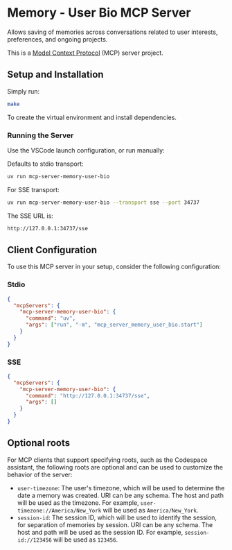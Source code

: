 # Memory - User Bio MCP Server

Allows saving of memories across conversations related to user interests, preferences, and ongoing projects.

This is a [Model Context Protocol](https://github.com/modelcontextprotocol) (MCP) server project.

## Setup and Installation

Simply run:

```bash
make
```

To create the virtual environment and install dependencies.

### Running the Server

Use the VSCode launch configuration, or run manually:

Defaults to stdio transport:

```bash
uv run mcp-server-memory-user-bio
```

For SSE transport:

```bash
uv run mcp-server-memory-user-bio --transport sse --port 34737
```

The SSE URL is:

```bash
http://127.0.0.1:34737/sse
```

## Client Configuration

To use this MCP server in your setup, consider the following configuration:

### Stdio

```json
{
  "mcpServers": {
    "mcp-server-memory-user-bio": {
      "command": "uv",
      "args": ["run", "-m", "mcp_server_memory_user_bio.start"]
    }
  }
}
```

### SSE

```json
{
  "mcpServers": {
    "mcp-server-memory-user-bio": {
      "command": "http://127.0.0.1:34737/sse",
      "args": []
    }
  }
}
```

## Optional roots

For MCP clients that support specifying roots, such as the Codespace assistant, the
following roots are optional and can be used to customize the behavior of the server:
- `user-timezone`: The user's timezone, which will be used to determine the date a memory was created. URI can be any schema. The host and path will be used as the timezone. For example, `user-timezone://America/New_York` will be used as `America/New_York`.
- `session-id`: The session ID, which will be used to identify the session, for separation of memories by session. URI can be any schema. The host and path will be used as the session ID. For example, `session-id://123456` will be used as `123456`.
